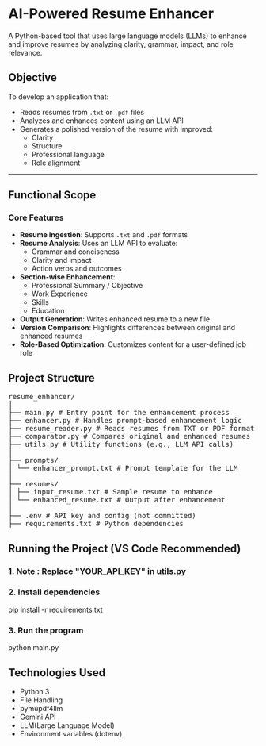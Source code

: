 # AI-Powered Resume Enhancer

A Python-based tool that uses large language models (LLMs) to enhance and improve resumes by analyzing clarity, grammar, impact, and role relevance.
##  Objective

To develop an application that:
- Reads resumes from `.txt` or `.pdf` files
- Analyzes and enhances content using an LLM API
- Generates a polished version of the resume with improved:
  - Clarity
  - Structure
  - Professional language
  - Role alignment

---

##  Functional Scope

### Core Features
- **Resume Ingestion**: Supports `.txt` and `.pdf` formats
- **Resume Analysis**: Uses an LLM API to evaluate:
  - Grammar and conciseness
  - Clarity and impact
  - Action verbs and outcomes
- **Section-wise Enhancement**:
  - Professional Summary / Objective
  - Work Experience
  - Skills
  - Education
- **Output Generation**: Writes enhanced resume to a new file
- **Version Comparison**: Highlights differences between original and enhanced resumes
- **Role-Based Optimization**: Customizes content for a user-defined job role

##  Project Structure
<pre>
resume_enhancer/
│
├── main.py # Entry point for the enhancement process
├── enhancer.py # Handles prompt-based enhancement logic
├── resume_reader.py # Reads resumes from TXT or PDF format
├── comparator.py # Compares original and enhanced resumes
├── utils.py # Utility functions (e.g., LLM API calls)
│
├── prompts/
│ └── enhancer_prompt.txt # Prompt template for the LLM
│
├── resumes/
│ ├── input_resume.txt # Sample resume to enhance
│ └── enhanced_resume.txt # Output after enhancement
│
├── .env # API key and config (not committed)
├── requirements.txt # Python dependencies
</pre>

## Running the Project (VS Code Recommended)
### 1. Note : Replace "YOUR_API_KEY" in utils.py
### 2. Install dependencies
pip install -r requirements.txt
### 3. Run the program
python main.py

## Technologies Used
 - Python 3
 - File Handling 
 - pymupdf4llm
 - Gemini API 
 - LLM(Large Language Model)
 - Environment variables (dotenv)

